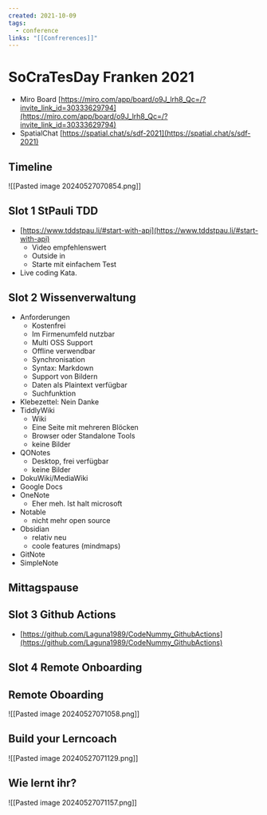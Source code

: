 ```yaml
---
created: 2021-10-09
tags:
  - conference
links: "[[Confrerences]]"
---
```

# SoCraTesDay Franken 2021

- Miro Board [https://miro.com/app/board/o9J_lrh8_Qc=/?invite_link_id=30333629794](https://miro.com/app/board/o9J_lrh8_Qc=/?invite_link_id=30333629794) 
- SpatialChat [https://spatial.chat/s/sdf-2021](https://spatial.chat/s/sdf-2021) 
## Timeline
![[Pasted image 20240527070854.png]]

## Slot 1 StPauli TDD

* [https://www.tddstpau.li/#start-with-api](https://www.tddstpau.li/#start-with-api) 
    * Video empfehlenswert
    * Outside in
    * Starte mit einfachem Test
* Live coding Kata.


## Slot 2 Wissenverwaltung
* Anforderungen
    * Kostenfrei
    * Im Firmenumfeld nutzbar
    * Multi OSS Support
    * Offline verwendbar
    * Synchronisation
    * Syntax: Markdown
    * Support von Bildern
    * Daten als Plaintext verfügbar
    * Suchfunktion
* Klebezettel: Nein Danke
* TiddlyWiki
    * Wiki
    * Eine Seite mit mehreren Blöcken
    * Browser oder Standalone Tools
    * keine Bilder
* QONotes
    * Desktop, frei verfügbar
    * keine Bilder
* DokuWiki/MediaWiki
* Google Docs
* OneNote
    * Eher meh. Ist halt microsoft
* Notable
    * nicht mehr open source
* Obsidian
    * relativ neu
    * coole features (mindmaps)
* GitNote
* SimpleNote


## Mittagspause

## Slot 3 Github Actions
* [https://github.com/Laguna1989/CodeNummy_GithubActions](https://github.com/Laguna1989/CodeNummy_GithubActions)


## Slot 4 Remote Onboarding




## Remote Oboarding
![[Pasted image 20240527071058.png]]

## Build your Lerncoach
![[Pasted image 20240527071129.png]]

## Wie lernt ihr?
![[Pasted image 20240527071157.png]]